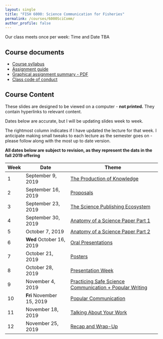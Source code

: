 ```yaml
---
layout: single
title: "FISH 6000: Science Communication for Fisheries"
permalink: /courses/6000SciComm/
author_profile: false
---
```


Our class meets once per week: Time and Date TBA

## Course documents 
- [Course syllabus](/courses/6000SciComm/6000Syllabus/) 
- [Assignment guide](/courses/6000SciComm/FISH6000Assignmentguide/) 
- [Graphical assignment summary - PDF](/assets/images/GraphicalSummary.pdf)
- [Class code of conduct](/courses/coursesCodeofConduct/) 

## Course Content

These slides are designed to be viewed on a computer - **not printed.** They contain hyperlinks to relevant content.

Dates below are accurate, but I will be updating slides week to week.

The rightmost column indicates if I have updated the lecture for that week. I anticipate making small tweaks to each lecture as the semester goes on - please follow along with the most up to date version.

**All dates below are subject to revision, as they represent the dats in the fall 2019 offering**

| **Week**  | **Date** | **Theme**  |
|-----------|------------|-------------|
|1| September 9, 2019 | [The Production of Knowledge](/courses/6000SciComm/FISH6000Week1/) |
|2| September 16, 2019 | [Proposals](/courses/6000SciComm/6000Week2/) |
|3| September 23, 2019 | [The Science Publishing Ecosystem](/courses/6000SciComm/6000Week3/) |
|4| September 30, 2019 | [Anatomy of a Science Paper Part 1](/courses/6000SciComm/6000Week4/) | 
|5| October 7, 2019 | [Anatomy of a Science Paper Part 2](/courses/6000SciComm/6000Week5/) |
|6| **Wed** October 16, 2019 | [Oral Presentations](/courses/6000SciComm/6000Week6) |
|7| October 21, 2019 | [Posters](/courses/6000SciComm/6000Week7) |
|8| October 28, 2019 |  [Presentation Week](/courses/6000SciComm/6000Week8) |
|9| November 4, 2019 | [Practicing Safe Science Communication + Popular Writing](/courses/6000SciComm/6000Week9) |
|10| **Fri** November 15, 2019 | [Popular Communication](/courses/6000SciComm/6000Week10) |
|11| November 18, 2019 | [Talking About Your Work](/courses/6000SciComm/6000Week11) |
|12| November 25, 2019 | [Recap and Wrap-Up](/courses/6000SciComm/6000Week12) |
